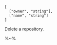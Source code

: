 ```## async delete
[
  ["owner", "string"],
  ["name", "string"]
]
```

Delete a repository.

<!-- %~ width="15"% -->
%~%